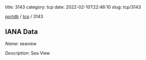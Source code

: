 title: 3143
category: tcp
date: 2022-02-10T22:46:10
slug: tcp/3143

[portdb](/) / [tcp](/category/tcp.html) / 3143


## IANA Data

_Name:_ seaview

_Description:_ Sea View

